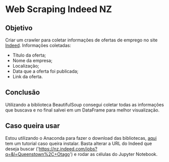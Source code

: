 # Web Scraping Indeed NZ

## Objetivo
Criar um crawler para coletar informações de ofertas de emprego no site [Indeed](https://nz.indeed.com/).
Informações coletadas:
- Título da oferta;
- Nome da empresa;
- Localização;
- Data que a oferta foi publicada;
- Link da oferta.

## Conclusão
Utilizando a biblioteca BeautifulSoup consegui coletar todas as informações que buscava e no final salvei em um DataFrame para melhor visualização.

## Caso queira usar
Estou utilizando o Anaconda para fazer o download das bibliotecas, [aqui](https://paulovasconcellos.com.br/como-baixar-anaconda-31fd49c19bd8) tem um tutorial caso queira instalar.
Basta alterar a URL do Indeed que deseja buscar ('https://nz.indeed.com/jobs?q=&l=Queenstown%2C+Otago') e rodar as células do Jupyter Notebook.
